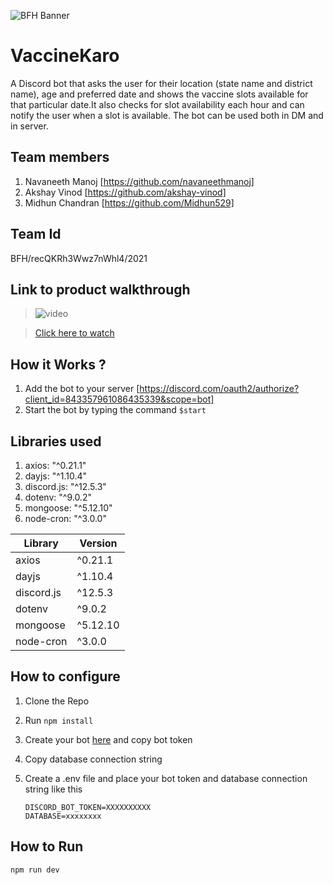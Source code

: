 ![BFH Banner](https://trello-attachments.s3.amazonaws.com/542e9c6316504d5797afbfb9/542e9c6316504d5797afbfc1/39dee8d993841943b5723510ce663233/Frame_19.png)
# VaccineKaro
A Discord bot that asks the user for their location (state name and district name), age and preferred date and shows the vaccine slots available for that particular date.It also checks for slot availability each hour and can notify the user when a slot is available. The bot can be used both in DM and in server.  
## Team members
1. Navaneeth Manoj [https://github.com/navaneethmanoj]
2. Akshay Vinod [https://github.com/akshay-vinod]
3. Midhun Chandran [https://github.com/Midhun529]
## Team Id
BFH/recQKRh3Wwz7nWhl4/2021
## Link to product walkthrough
>![video](https://cdn.loom.com/sessions/thumbnails/ec162a48f08144bb9257a4c2e65657d8-with-play.gif)

>[Click here to watch](https://www.loom.com/share/ec162a48f08144bb9257a4c2e65657d8)
## How it Works ?
1. Add the bot to your server  [https://discord.com/oauth2/authorize?client_id=843357961086435339&scope=bot]
2. Start the bot by typing the command  `$start`
## Libraries used
1. axios: "^0.21.1"
2. dayjs: "^1.10.4"
3. discord.js: "^12.5.3"
4. dotenv: "^9.0.2"
5. mongoose: "^5.12.10"
6. node-cron: "^3.0.0"

| Library | Version |
|---------|---------|
| axios   | ^0.21.1 |
| dayjs | ^1.10.4 |
| discord.js | ^12.5.3 |
| dotenv | ^9.0.2 |
|mongoose| ^5.12.10 |
| node-cron | ^3.0.0 | 


## How to configure
1. Clone the Repo
2. Run `npm install`
3. Create your bot [here](https://discord.com/developers/applications) and copy bot token
4. Copy database connection string
5. Create a .env file and place your bot token and database connection string like this

    `DISCORD_BOT_TOKEN=XXXXXXXXXX`<br />
     `DATABASE=xxxxxxxx`

## How to Run
`npm run dev`
